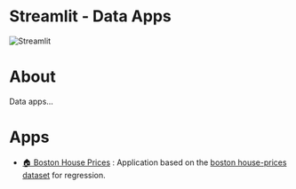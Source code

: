 # Streamlit - Data Apps
![Streamlit](https://assets.website-files.com/5dc3b47ddc6c0c2a1af74ad0/5e181830b827fae3a2541766_RGB_Logo_Vertical_Color_Dark_Bg-p-1600.png)

# About
Data apps...

# Apps
- [🏠 Boston House Prices](www.google.com) : Application based on the [boston house-prices dataset](https://scikit-learn.org/stable/modules/generated/sklearn.datasets.load_boston.html#sklearn.datasets.load_boston) for regression.
